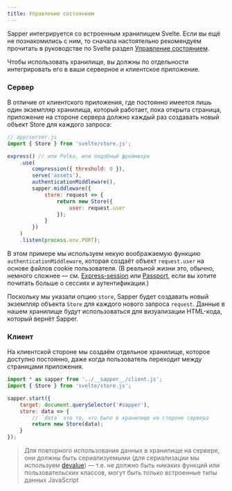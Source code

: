 ```yaml
---
title: Управление состоянием
---
```


Sapper интегрируется со встроенным хранилищем Svelte. Если вы ещё не познакомились с ним, то сначала настоятельно рекомендуем прочитать в руководстве по Svelte раздел [Управление состоянием](https://svelte.technology/guide#state-management).

Чтобы использовать хранилище, вы должны по отдельности интегрировать его в ваши серверное и клиентское приложение.

### Сервер

В отличие от клиентского приложения, где постоянно имеется лишь один экземпляр хранилища, который работает, пока открыта страница, приложение на стороне сервера должно каждый раз создавать новый объект Store для каждого запроса:

```js
// app/server.js
import { Store } from 'svelte/store.js';

express() // или Polka, или подобный фреймворк
	.use(
		compression({ threshold: 0 }),
		serve('assets'),
		authenticationMiddleware(),
		sapper.middleware({
			store: request => {
				return new Store({
					user: request.user
				});
			}
		})
	)
	.listen(process.env.PORT);
```

В этом примере мы используем некую воображаемую функцию `authenticationMiddleware`, которая создаёт объект `request.user` на основе файлов cookie пользователя. (В реальной жизни это, обычно, немного сложнее — см. [Express-session](https://github.com/expressjs/session) или [Passport](http://www.passportjs.org/), если вы хотите почитать больше о сессиях и аутентификации.)

Поскольку мы указали опцию `store`, Sapper будет создавать новый экземпляр объекта `Store` для каждого нового запроса `request`. Данные в нашем хранилище будут использоваться для визуализации HTML-кода, который вернёт Sapper.


### Клиент

На клиентской стороне мы создаём отдельное хранилище, которое доступно постоянно, даже когда пользователь переходит между страницами приложения.

```js
import * as sapper from '../__sapper__/client.js';
import { Store } from 'svelte/store.js';

sapper.start({
	target: document.querySelector('#sapper'),
	store: data => {
		// `data` это то, что было в хранилище на стороне сервера
		return new Store(data);
	}
});
```

>Для повторного использования данных в хранилище на сервере, они должны быть сериализуемыми (для сериализации мы используем [devalue](https://github.com/Rich-Harris/devalue)) — т.е. не должно быть никаких функций или пользовательских классов, могут быть только встроенные типы данных JavaScript
